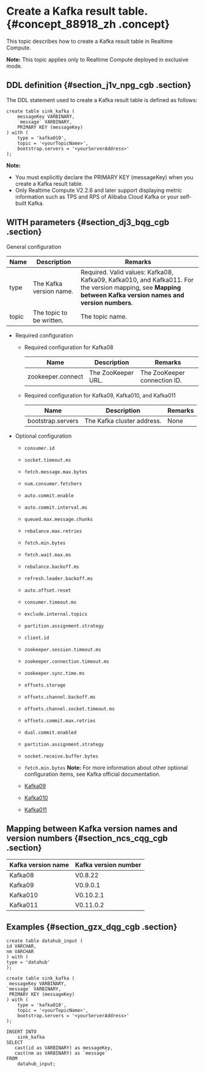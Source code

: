 # Create a Kafka result table. {#concept_88918_zh .concept}

This topic describes how to create a Kafka result table in Realtime Compute.

**Note:** This topic applies only to Realtime Compute deployed in exclusive mode.

## DDL definition {#section_j1v_npg_cgb .section}

The DDL statement used to create a Kafka result table is defined as follows:

```language-sql
create table sink_kafka (
    messageKey VARBINARY,
    `message` VARBINARY,
    PRIMARY KEY (messageKey)
) with (
    type = 'kafka010',
    topic = '<yourTopicName>',
    bootstrap.servers = '<yourServerAddress>'
);
```

**Note:** 

-   You must explicitly declare the PRIMARY KEY \(messageKey\) when you create a Kafka result table.
-   Only Realtime Compute V2.2.6 and later support displaying metric information such as TPS and RPS of Alibaba Cloud Kafka or your self-built Kafka.

## WITH parameters {#section_dj3_bqg_cgb .section}

General configuration

|Name|Description|Remarks|
|----|-----------|-------|
|type|The Kafka version name.|Required. Valid values: Kafka08, Kafka09, Kafka010, and Kafka011. For the version mapping, see **Mapping between Kafka version names and version numbers**.|
|topic|The topic to be written.|The topic name.|

-   Required configuration
    -   Required configuration for Kafka08

        |Name|Description|Remarks|
        |----|-----------|-------|
        |zookeeper.connect|The ZooKeeper URL.|The ZooKeeper connection ID.|

    -   Required configuration for Kafka09, Kafka010, and Kafka011

        |Name|Description|Remarks|
        |----|-----------|-------|
        |bootstrap.servers|The Kafka cluster address.|None|

-   Optional configuration

    -   `consumer.id`
    -   `socket.timeout.ms`
    -   `fetch.message.max.bytes`
    -   `num.consumer.fetchers`
    -   `auto.commit.enable`
    -   `auto.commit.interval.ms`
    -   `queued.max.message.chunks`
    -   `rebalance.max.retries`
    -   `fetch.min.bytes`
    -   `fetch.wait.max.ms`
    -   `rebalance.backoff.ms`
    -   `refresh.leader.backoff.ms`
    -   `auto.offset.reset`
    -   `consumer.timeout.ms`
    -   `exclude.internal.topics`
    -   `partition.assignment.strategy`
    -   `client.id`
    -   `zookeeper.session.timeout.ms`
    -   `zookeeper.connection.timeout.ms`
    -   `zookeeper.sync.time.ms`
    -   `offsets.storage`
    -   `offsets.channel.backoff.ms`
    -   `offsets.channel.socket.timeout.ms`
    -   `offsets.commit.max.retries`
    -   `dual.commit.enabled`
    -   `partition.assignment.strategy`
    -   `socket.receive.buffer.bytes`
    -   `fetch.min.bytes`
    **Note:** For more information about other optional configuration items, see Kafka official documentation.

    -   [Kafka09](https://kafka.apache.org/0110/documentation.html#consumerconfigs)
    -   [Kafka010](https://kafka.apache.org/090/documentation.html#newconsumerconfigs)
    -   [Kafka011](https://kafka.apache.org/0102/documentation.html#newconsumerconfigs)

## Mapping between Kafka version names and version numbers {#section_ncs_cqg_cgb .section}

|Kafka version name|Kafka version number|
|------------------|--------------------|
|Kafka08|V0.8.22|
|Kafka09|V0.9.0.1|
|Kafka010|V0.10.2.1|
|Kafka011|V0.11.0.2|

## Examples {#section_gzx_dqg_cgb .section}

```language-sql
create table datahub_input (
id VARCHAR,
nm VARCHAR
) with (
type = 'datahub'
);

create table sink_kafka (
 messageKey VARBINARY,
`message` VARBINARY,
 PRIMARY KEY (messageKey)
) with (
    type = 'kafka010',
    topic = '<yourTopicName>',
    bootstrap.servers = '<yourServerAddress>'
);

INSERT INTO
    sink_kafka
SELECT
   cast(id as VARBINARY) as messageKey,
   cast(nm as VARBINARY) as `message`
FROM
    datahub_input;        
```

